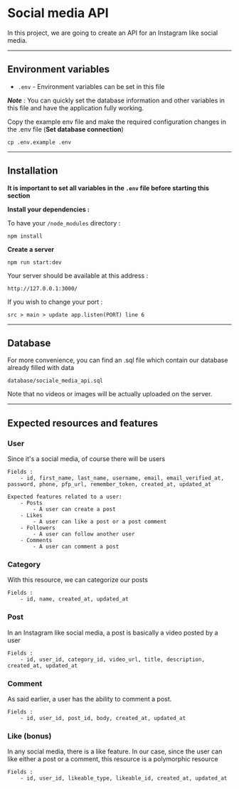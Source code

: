 # Social media API

In this project, we are going to create an API for an Instagram like social media.

---

## Environment variables

-   `.env` - Environment variables can be set in this file

**_Note_** : You can quickly set the database information and other variables in this file and have the application fully working.

Copy the example env file and make the required configuration changes in the .env file (**Set database connection**)

    cp .env.example .env

---

## Installation

**It is important to set all variables in the `.env` file before starting this section**

**Install your dependencies :**

To have your `/node_modules` directory :

    npm install

**Create a server**

    npm run start:dev

Your server should be available at this address :

    http://127.0.0.1:3000/

If you wish to change your port :

    src > main > update app.listen(PORT) line 6

---

## Database

For more convenience, you can find an .sql file which contain our database already filled with data
```
database/sociale_media_api.sql
```
Note that no videos or images will be actually uploaded on the server.

---

## Expected resources and features

### User

Since it's a social media, of course there will be users

    Fields :
        - id, first_name, last_name, username, email, email_verified_at, password, phone, pfp_url, remember_token, created_at, updated_at

    Expected features related to a user:
        - Posts
            - A user can create a post
        - Likes
            - A user can like a post or a post comment
        - Followers
            - A user can follow another user
        - Comments
            - A user can comment a post

### Category

With this resource, we can categorize our posts

    Fields :
        - id, name, created_at, updated_at

### Post

In an Instagram like social media, a post is basically a video posted by a user

    Fields :
        - id, user_id, category_id, video_url, title, description, created_at, updated_at

### Comment

As said earlier, a user has the ability to comment a post.

    Fields :
        - id, user_id, post_id, body, created_at, updated_at

### Like (bonus)

In any social media, there is a like feature. In our case, since the user can like either a post or a comment, this resource is a polymorphic resource

    Fields :
        - id, user_id, likeable_type, likeable_id, created_at, updated_at